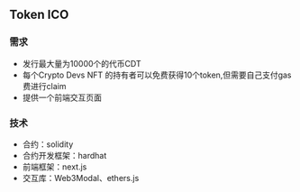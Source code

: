 ## Token ICO

### 需求
- 发行最大量为10000个的代币CDT
- 每个Crypto Devs NFT 的持有者可以免费获得10个token,但需要自己支付gas费进行claim
- 提供一个前端交互页面

### 技术
- 合约：solidity
- 合约开发框架：hardhat
- 前端框架：next.js
- 交互库：Web3Modal、ethers.js